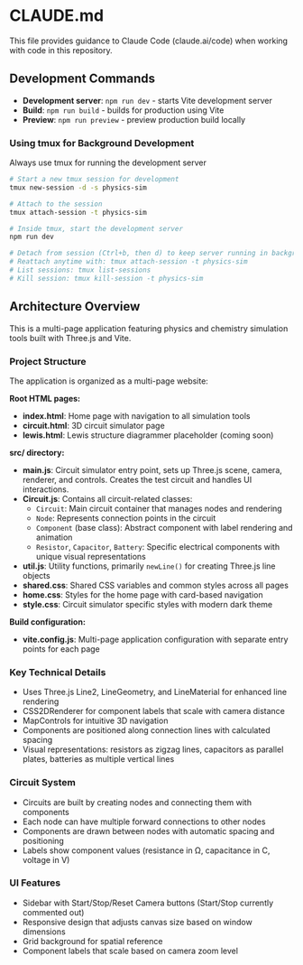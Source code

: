 # CLAUDE.md

This file provides guidance to Claude Code (claude.ai/code) when working with code in this repository.

## Development Commands

- **Development server**: `npm run dev` - starts Vite development server
- **Build**: `npm run build` - builds for production using Vite
- **Preview**: `npm run preview` - preview production build locally

### Using tmux for Background Development

Always use tmux for running the development server

```bash
# Start a new tmux session for development
tmux new-session -d -s physics-sim

# Attach to the session
tmux attach-session -t physics-sim

# Inside tmux, start the development server
npm run dev

# Detach from session (Ctrl+b, then d) to keep server running in background
# Reattach anytime with: tmux attach-session -t physics-sim
# List sessions: tmux list-sessions
# Kill session: tmux kill-session -t physics-sim
```

## Architecture Overview

This is a multi-page application featuring physics and chemistry simulation tools built with Three.js and Vite.

### Project Structure

The application is organized as a multi-page website:

**Root HTML pages:**
- **index.html**: Home page with navigation to all simulation tools
- **circuit.html**: 3D circuit simulator page
- **lewis.html**: Lewis structure diagrammer placeholder (coming soon)

**src/ directory:**

- **main.js**: Circuit simulator entry point, sets up Three.js scene, camera, renderer, and controls. Creates the test circuit and handles UI interactions.
- **Circuit.js**: Contains all circuit-related classes:
  - `Circuit`: Main circuit container that manages nodes and rendering
  - `Node`: Represents connection points in the circuit
  - `Component` (base class): Abstract component with label rendering and animation
  - `Resistor`, `Capacitor`, `Battery`: Specific electrical components with unique visual representations
- **util.js**: Utility functions, primarily `newLine()` for creating Three.js line objects
- **shared.css**: Shared CSS variables and common styles across all pages
- **home.css**: Styles for the home page with card-based navigation
- **style.css**: Circuit simulator specific styles with modern dark theme

**Build configuration:**
- **vite.config.js**: Multi-page application configuration with separate entry points for each page

### Key Technical Details

- Uses Three.js Line2, LineGeometry, and LineMaterial for enhanced line rendering
- CSS2DRenderer for component labels that scale with camera distance
- MapControls for intuitive 3D navigation
- Components are positioned along connection lines with calculated spacing
- Visual representations: resistors as zigzag lines, capacitors as parallel plates, batteries as multiple vertical lines

### Circuit System

- Circuits are built by creating nodes and connecting them with components
- Each node can have multiple forward connections to other nodes
- Components are drawn between nodes with automatic spacing and positioning
- Labels show component values (resistance in Ω, capacitance in C, voltage in V)

### UI Features

- Sidebar with Start/Stop/Reset Camera buttons (Start/Stop currently commented out)
- Responsive design that adjusts canvas size based on window dimensions
- Grid background for spatial reference
- Component labels that scale based on camera zoom level
